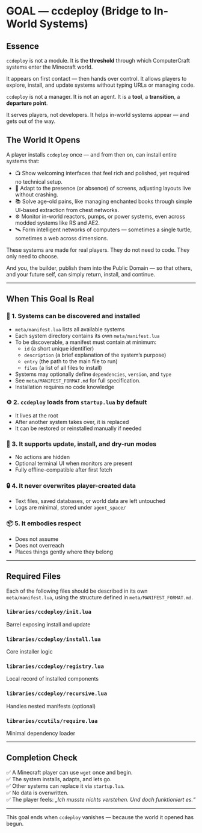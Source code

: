# GOAL — ccdeploy (Bridge to In-World Systems)

## Essence
`ccdeploy` is not a module.
It is the **threshold** through which ComputerCraft systems enter the Minecraft world.

It appears on first contact — then hands over control.
It allows players to explore, install, and update systems without typing URLs or managing code.

`ccdeploy` is not a manager.
It is not an agent.
It is a **tool**, a **transition**, a **departure point**.

It serves players, not developers.
It helps in-world systems appear — and gets out of the way.

## The World It Opens

A player installs `ccdeploy` once — and from then on, can install entire systems that:

- 📺 Show welcoming interfaces that feel rich and polished, yet required no technical setup.
- 🧠 Adapt to the presence (or absence) of screens, adjusting layouts live without crashing.
- 📚 Solve age-old pains, like managing enchanted books through simple UI-based extraction from chest networks.
- ⚙️ Monitor in-world reactors, pumps, or power systems, even across modded systems like RS and AE2.
- 🛰 Form intelligent networks of computers — sometimes a single turtle, sometimes a web across dimensions.

These systems are made for real players. They do not need to code. They only need to choose.

And you, the builder, publish them into the Public Domain — so that others, and your future self, can simply return, install, and continue.

---

## When This Goal Is Real

### 🧩 1. Systems can be discovered and installed
- `meta/manifest.lua` lists all available systems
- Each system directory contains its own `meta/manifest.lua`
- To be discoverable, a manifest must contain at minimum:
  - `id` (a short unique identifier)
  - `description` (a brief explanation of the system’s purpose)
  - `entry` (the path to the main file to run)
  - `files` (a list of all files to install)
- Systems may optionally define `dependencies`, `version`, and `type`
- See `meta/MANIFEST_FORMAT.md` for full specification.
- Installation requires no code knowledge

### ⚙️ 2. `ccdeploy` loads from `startup.lua` by default
- It lives at the root
- After another system takes over, it is replaced
- It can be restored or reinstalled manually if needed

### 🧪 3. It supports update, install, and dry-run modes
- No actions are hidden
- Optional terminal UI when monitors are present
- Fully offline-compatible after first fetch

### 🔒 4. It never overwrites player-created data
- Text files, saved databases, or world data are left untouched
- Logs are minimal, stored under `agent_space/`

### 📦 5. It embodies respect
- Does not assume
- Does not overreach
- Places things gently where they belong

---

## Required Files

Each of the following files should be described in its own `meta/manifest.lua`, using the structure defined in `meta/MANIFEST_FORMAT.md`.

### `libraries/ccdeploy/init.lua`
Barrel exposing install and update

### `libraries/ccdeploy/install.lua`
Core installer logic

### `libraries/ccdeploy/registry.lua`
Local record of installed components

### `libraries/ccdeploy/recursive.lua`
Handles nested manifests (optional)

### `libraries/ccutils/require.lua`
Minimal dependency loader

---

## Completion Check
✅ A Minecraft player can use `wget` once and begin.  
✅ The system installs, adapts, and lets go.  
✅ Other systems can replace it via `startup.lua`.  
✅ No data is overwritten.  
✅ The player feels: *„Ich musste nichts verstehen. Und doch funktioniert es.“*

---

This goal ends when `ccdeploy` vanishes — because the world it opened has begun.
